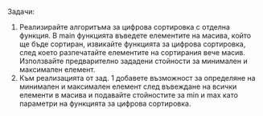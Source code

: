 Задачи: 
1. Реализирайте алгоритъма за цифрова сортировка с отделна функция. В main функцията въведете елементите на 
	масива, който ще бъде сортиран, извикайте функцията за цифрова сортировка, след което разпечатайте елементите 
	на сортирания вече масив. Използвайте предварително зададени стойности за минимален и максимален елемент.
2. Към реализацията от зад. 1 добавете възможност за определяне на минимален и максимален елемент след въвеждане 
	на всички елементи в масива и подавайте стойностите за min и max като параметри на функцията за цифрова сортировка. 

